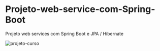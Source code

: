 # Projeto-web-service-com-Spring-Boot
Projeto web services com Spring Boot e JPA / Hibernate 

![projeto-curso](https://user-images.githubusercontent.com/48343445/168454851-da979c09-aa2a-4708-99ab-382b7d4b17b0.JPG)
